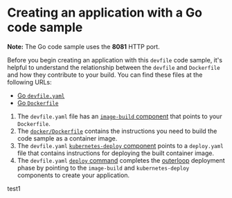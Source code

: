 # Creating an application with a Go code sample

**Note:** The Go code sample uses the **8081** HTTP port.

Before you begin creating an application with this `devfile` code sample, it's helpful to understand the relationship between the `devfile` and `Dockerfile` and how they contribute to your build. You can find these files at the following URLs:

* [Go `devfile.yaml`](https://github.com/devfile-samples/devfile-sample-go-basic/blob/main/devfile.yaml)
* [Go `Dockerfile`](https://github.com/devfile-samples/devfile-sample-go-basic/blob/main/docker/Dockerfile)

1. The `devfile.yaml` file has an [`image-build` component](https://github.com/devfile-samples/devfile-sample-go-basic/blob/main/devfile.yaml#L20-L27) that points to your `Dockerfile`.
2. The [`docker/Dockerfile`](https://github.com/devfile-samples/devfile-sample-go-basic/blob/main/docker/Dockerfile) contains the instructions you need to build the code sample as a container image.
3. The `devfile.yaml` [`kubernetes-deploy` component](https://github.com/devfile-samples/devfile-sample-go-basic/blob/main/devfile.yaml#L27-L40) points to a `deploy.yaml` file that contains instructions for deploying the built container image.
4. The `devfile.yaml` [`deploy` command](https://github.com/devfile-samples/devfile-sample-go-basic/blob/main/devfile.yaml#L42-L55) completes the [outerloop](https://devfile.io/docs/2.2.0/innerloop-vs-outerloop) deployment phase by pointing to the `image-build` and `kubernetes-deploy` components to create your application.


test1
